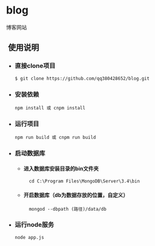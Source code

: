 # blog
博客网站
##  使用说明
* ### 直接clone项目
    `$ git clone https://github.com/qq380428652/blog.git`
* ### 安装依赖
      npm install 或 cnpm install
* ### 运行项目
      npm run build 或 cnpm run build
* ### 启动数据库
  * #### 进入数据库安装目录的bin文件夹
          cd C:\Program Files\MongoDB\Server\3.4\bin
  *	#### 开启数据库（db为数据存放的位置，自定义）
          mongod --dbpath (路径)/data/db
* ### 运行node服务
      node app.js

